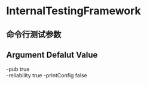 # InternalTestingFramework

## 命令行测试参数

Argument            Defalut Value                         
--------------------------------------------------
-pub                 true                          
-reliability         true
-printConfig         false

